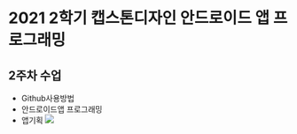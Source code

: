 # 2021 2학기 캡스톤디자인 안드로이드 앱 프로그래밍

## 2주차 수업
 - Github사용방법
 - 안드로이드앱 프로그래밍
 - 앱기획
 <img width="" height="" src="./png/<dog>.png"></img>
 
 
 
 
